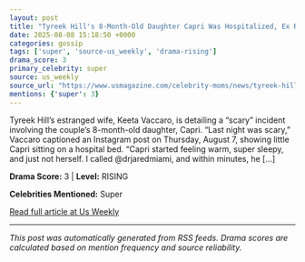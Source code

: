 ```yaml
---
layout: post
title: "Tyreek Hill's 8-Month-Old Daughter Capri Was Hospitalized, Ex Reveals"""
date: 2025-08-08 15:18:50 +0000
categories: gossip
tags: ['super', 'source-us_weekly', 'drama-rising']
drama_score: 3
primary_celebrity: super
source: us_weekly
source_url: "https://www.usmagazine.com/celebrity-moms/news/tyreek-hills-daughter-capri-hospitalized-after-scary-incident/"""
mentions: {'super': 3}
---
```


Tyreek Hill’s estranged wife, Keeta Vaccaro, is detailing a “scary” incident involving the couple’s 8-month-old daughter, Capri. “Last night was scary,” Vaccaro captioned an Instagram post on Thursday, August 7, showing little Capri sitting on a hospital bed. “Capri started feeling warm, super sleepy, and just not herself. I called @drjaredmiami, and within minutes, he […]

**Drama Score:** 3 | **Level:** RISING

**Celebrities Mentioned:** Super

[Read full article at Us Weekly](https://www.usmagazine.com/celebrity-moms/news/tyreek-hills-daughter-capri-hospitalized-after-scary-incident/)

---
*This post was automatically generated from RSS feeds. Drama scores are calculated based on mention frequency and source reliability.*
